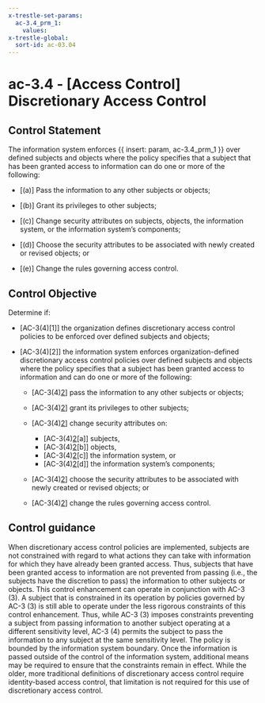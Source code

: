 ```yaml
---
x-trestle-set-params:
  ac-3.4_prm_1:
    values:
x-trestle-global:
  sort-id: ac-03.04
---
```


# ac-3.4 - \[Access Control\] Discretionary Access Control

## Control Statement

The information system enforces {{ insert: param, ac-3.4_prm_1 }} over defined subjects and objects where the policy specifies that a subject that has been granted access to information can do one or more of the following:

- \[(a)\] Pass the information to any other subjects or objects;

- \[(b)\] Grant its privileges to other subjects;

- \[(c)\] Change security attributes on subjects, objects, the information system, or the information system’s components;

- \[(d)\] Choose the security attributes to be associated with newly created or revised objects; or

- \[(e)\] Change the rules governing access control.

## Control Objective

Determine if:

- \[AC-3(4)[1]\] the organization defines discretionary access control policies to be enforced over defined subjects and objects;

- \[AC-3(4)[2]\] the information system enforces organization-defined discretionary access control policies over defined subjects and objects where the policy specifies that a subject has been granted access to information and can do one or more of the following:

  - \[AC-3(4)[2](a)\] pass the information to any other subjects or objects;
  - \[AC-3(4)[2](b)\] grant its privileges to other subjects;
  - \[AC-3(4)[2](c)\] change security attributes on:

    - \[AC-3(4)[2](c)[a]\] subjects,
    - \[AC-3(4)[2](c)[b]\] objects,
    - \[AC-3(4)[2](c)[c]\] the information system, or
    - \[AC-3(4)[2](c)[d]\] the information system’s components;

  - \[AC-3(4)[2](d)\] choose the security attributes to be associated with newly created or revised objects; or
  - \[AC-3(4)[2](e)\] change the rules governing access control.

## Control guidance

When discretionary access control policies are implemented, subjects are not constrained with regard to what actions they can take with information for which they have already been granted access. Thus, subjects that have been granted access to information are not prevented from passing (i.e., the subjects have the discretion to pass) the information to other subjects or objects. This control enhancement can operate in conjunction with AC-3 (3). A subject that is constrained in its operation by policies governed by AC-3 (3) is still able to operate under the less rigorous constraints of this control enhancement. Thus, while AC-3 (3) imposes constraints preventing a subject from passing information to another subject operating at a different sensitivity level, AC-3 (4) permits the subject to pass the information to any subject at the same sensitivity level. The policy is bounded by the information system boundary. Once the information is passed outside of the control of the information system, additional means may be required to ensure that the constraints remain in effect. While the older, more traditional definitions of discretionary access control require identity-based access control, that limitation is not required for this use of discretionary access control.
